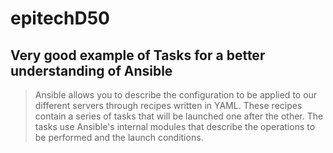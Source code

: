 # epitechD50

## Very good example of Tasks for a better understanding of Ansible

> Ansible allows you to describe the configuration to be applied to our different servers through recipes written in YAML. 
> These recipes contain a series of tasks that will be launched one after the other. 
> The tasks use Ansible's internal modules that describe the operations to be performed and the launch conditions.
